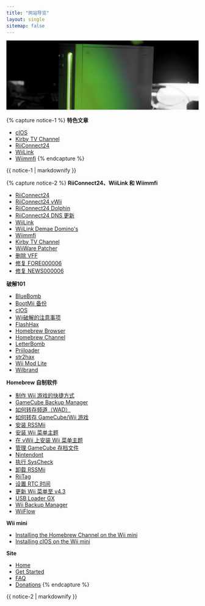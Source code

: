 ```yaml
---
title: "网站导览"
layout: single
sitemap: false
---
```


![WiiTutorials](/images/WiiTutorials.jpg)

{% capture notice-1 %}
**特色文章**

- [cIOS](cios)
- [Kirby TV Channel](kirby-tv)
- [RiiConnect24](riiconnect24)
- [WiiLink](wiilink)
- [Wiimmfi](wiimmfi)
{% endcapture %}
<div class="notice--info">{{ notice-1 | markdownify }}</div>

{% capture notice-2 %}
**RiiConnect24、WiiLink 和 Wiimmfi**

- [RiiConnect24](riiconnect24)
- [RiiConnect24 vWii](riiconnect24-vwii)
- [RiiConnect24 Dolphin](riiconnect24-dolphin)
- [RiiConnect24 DNS 更新](riiconnect24-dns-update)
- [WiiLink](wiilink)
- [WiiLink Demae Domino's](wiilink-demae-dominos)
- [Wiimmfi](wiimmfi)
- [Kirby TV Channel](kirby-tv)
- [WiiWare Patcher](wiiwarepatcher)
- [删除 VFF](deleting-vffs)
- [修复 FORE000006](riiconnect24-batteryfix)
- [修复 NEWS000006](news000006)

**破解101**

- [BlueBomb](bluebomb)
- [BootMii 备份](bootmii)
- [cIOS](cios)
- [Wii破解的注意事项](dosanddonts)
- [FlashHax](flashhax)
- [Homebrew Browser](hbb)
- [Homebrew Channel](hbc)
- [LetterBomb](letterbomb)
- [Priiloader](priiloader)
- [str2hax](str2hax)
- [Wii Mod Lite](wiimodlite)
- [Wilbrand](wilbrand)

**Homebrew 自制软件**

- [制作 Wii 游戏的快捷方式](wiigsc)
- [GameCube Backup Manager](gcbackupmanager)
- [如何转存频道（WAD）](dump-wads)
- [如何转存 GameCube/Wii 游戏](dump-games)
- [安装 RSSMii](rssmii)
- [安装 Wii 菜单主题](themes)
- [在 vWii 上安装 Wii 菜单主题](themes-vwii)
- [管理 GameCube 存档文件](gcsaves)
- [Nintendont](nintendont)
- [执行 SysCheck](syscheck)
- [卸载 RSSMii](rssmii-remove)
- [RiiTag](riitag)
- [设置 RTC 时间](rtc)
- [更新 Wii 菜单至 v4.3](update)
- [USB Loader GX](usbloadergx)
- [Wii Backup Manager](wiibackupmanager)
- [WiiFlow](wiiflow)

**Wii mini**

- [Installing the Homebrew Channel on the Wii mini](hbc-mini)
- [Installing cIOS on the Wii mini](cios-mini)

**Site**

- [Home](/)
- [Get Started](get-started)
- [FAQ](faq)
- [Donations](donations)
{% endcapture %}
<div class="notice--primary">{{ notice-2 | markdownify }}</div>
